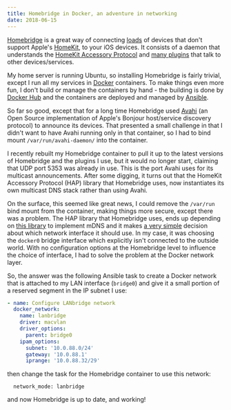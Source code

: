 ```yaml
---
title: Homebridge in Docker, an adventure in networking
date: 2018-06-15
---
```


[Homebridge](https://github.com/nfarina/homebridge) is a great way of connecting [loads](https://www.npmjs.com/search?q=homebridge) of devices that don't support Apple's [HomeKit](https://www.apple.com/uk/ios/home/), to your iOS devices. It consists of a daemon that understands the [HomeKit Accessory Protocol](https://developer.apple.com/support/homekit-accessory-protocol/) and [many plugins](https://www.npmjs.com/search?q=homebridge) that talk to other devices/services.

My home server is running Ubuntu, so installing Homebridge is fairly trivial, except I run all my services in [Docker](https://www.docker.com) containers. To make things even more fun, I don't build or manage the containers by hand - the building is done by [Docker Hub](https://hub.docker.com/u/cmsj/) and the containers are deployed and managed by [Ansible](https://www.ansible.com/).

So far so good, except that for a long time Homebridge used [Avahi](https://www.avahi.org/) (an Open Source implementation of Apple's Bonjour host/service discovery protocol) to announce its devices. That presented a small challenge in that I didn't want to have Avahi running only in that container, so I had to bind mount `/var/run/avahi-daemon/` into the container.

I recently rebuilt my Homebridge container to pull it up to the latest versions of Homebridge and the plugins I use, but it would no longer start, claiming that UDP port 5353 was already in use. This is the port Avahi uses for its multicast announcements. After some digging, it turns out that the HomeKit Accessory Protocol (HAP) library that Homebridge uses, now instantiates its own multicast DNS stack rather than using Avahi.

On the surface, this seemed like great news, I could remove the `/var/run` bind mount from the container, making things more secure, except there was a problem. The HAP library that Homebridge uses, ends up depending on [this library](https://github.com/mafintosh/multicast-dns) to implement mDNS and it makes [a very simple](https://github.com/mafintosh/multicast-dns/blob/master/index.js#L147) decision about which network interface it should use. In my case, it was choosing the `docker0` bridge interface which explicitly isn't connected to the outside world. With no configuration options at the Homebridge level to influence the choice of interface, I had to solve the problem at the Docker network layer.

So, the answer was the following Ansible task to create a Docker network that is attached to my LAN interface (`bridge0`) and give it a small portion of a reserved segment in the IP subnet I use:

```YAML
- name: Configure LANbridge network
  docker_network:
    name: lanbridge
    driver: macvlan
    driver_options:
      parent: bridge0
    ipam_options:
      subnet: '10.0.88.0/24'
      gateway: '10.0.88.1'
      iprange: '10.0.88.32/29'
```

then change the task for the Homebridge container to use this network:

```
  network_mode: lanbridge
```

and now Homebridge is up to date, and working!
